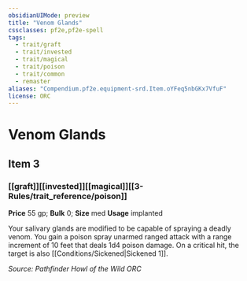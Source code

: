```yaml
---
obsidianUIMode: preview
title: "Venom Glands"
cssclasses: pf2e,pf2e-spell
tags:
  - trait/graft
  - trait/invested
  - trait/magical
  - trait/poison
  - trait/common
  - remaster
aliases: "Compendium.pf2e.equipment-srd.Item.oYFeq5nbGKx7VfuF"
license: ORC
---
```

# Venom Glands
## Item 3
### [[graft]][[invested]][[magical]][[3-Rules/trait_reference/poison]]


**Price** 55 gp; 
**Bulk** 0; **Size** med
**Usage** implanted

Your salivary glands are modified to be capable of spraying a deadly venom. You gain a poison spray unarmed ranged attack with a range increment of 10 feet that deals 1d4 poison damage. On a critical hit, the target is also [[Conditions/Sickened|Sickened 1]].

*Source: Pathfinder Howl of the Wild*
*ORC*
